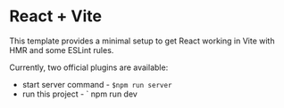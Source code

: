 # React + Vite

This template provides a minimal setup to get React working in Vite with HMR and some ESLint rules.

Currently, two official plugins are available:

- start server command -  `$npm run server`
- run this project - ` npm run dev
